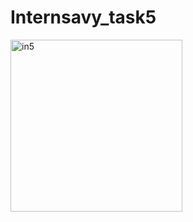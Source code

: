 # Internsavy_task5
<img width="275" alt="in5" src="https://github.com/pspr22/Internsavy_task5/assets/124857610/58c583a3-7003-4c5b-8449-e313fca193e6">
